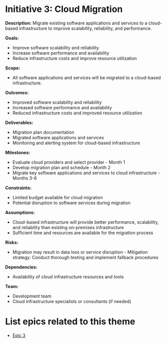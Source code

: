 # Initiative 3: Cloud Migration

**Description:** Migrate existing software applications and services to a cloud-based infrastructure to improve scalability, reliability, and performance.

**Goals:**
- Improve software scalability and reliability
- Increase software performance and availability
- Reduce infrastructure costs and improve resource utilization

**Scope:**
- All software applications and services will be migrated to a cloud-based infrastructure.

**Outcomes:**
- Improved software scalability and reliability
- Increased software performance and availability
- Reduced infrastructure costs and improved resource utilization

**Deliverables:**
- Migration plan documentation
- Migrated software applications and services
- Monitoring and alerting system for cloud-based infrastructure

**Milestones:**
- Evaluate cloud providers and select provider - Month 1
- Develop migration plan and schedule - Month 2
- Migrate key software applications and services to cloud infrastructure - Months 3-6

**Constraints:**
- Limited budget available for cloud migration
- Potential disruption to software services during migration

**Assumptions:**
- Cloud-based infrastructure will provide better performance, scalability, and reliability than existing on-premises infrastructure
- Sufficient time and resources are available for the migration process

**Risks:**
- Migration may result in data loss or service disruption - Mitigation strategy: Conduct thorough testing and implement fallback procedures

**Dependencies:**
- Availability of cloud infrastructure resources and tools

**Team:**
- Development team
- Cloud infrastructure specialists or consultants (if needed)

# List epics related to this theme
- [Epic 3](epics/epic_cloud_mirgration.md)
